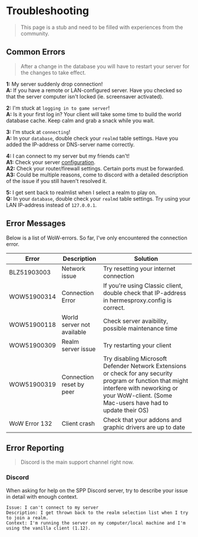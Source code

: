 # Troubleshooting
> This page is a stub and need to be filled with experiences from the community.
## Common Errors
> After a change in the database you will have to restart your server for the changes to take effect.

**1:** My server suddenly drop connection!\
**A:** If you have a remote or LAN-configured server. Have you checked so that the server computer isn't locked (ie. screensaver activated).

**2:** I'm stuck at `logging in to game server`!\
**A:** Is it your first log in? Your client will take some time to build the world database cache. Keep calm and grab a snack while you wait.

**3:** I'm stuck at `connecting`!\
**A:** In your `database`, double check your `realmd` table settings. Have you added the IP-address or DNS-server name correctly.

**4:** I can connect to my server but my friends can't!\
**A1:** Check your server [configuration](https://akorax.github.io/docs/#/_pages/Setup3).\
**A2:** Check your router/firewall settings. Certain ports must be forwarded.\
**A3:** Could be multiple reasons, come to discord with a detailed description of the issue if you still haven't resolved it.  

**5:** I get sent back to realmlist when I select a realm to play on.\
**Q:** In your `database`, double check your `realmd` table settings. Try using your LAN IP-address instead of `127.0.0.1`.

## Error Messages
Below is a list of WoW-errors. So far, I've only encountered the connection error.

| Error         | Description    | Solution |
|---------------|------------|-------------|
| BLZ51903003 | Network issue    | Try resetting your internet connection  |
| WOW51900314 | Connection Error | If you're using Classic client, double check that IP-address in hermesproxy.config is correct.  |
| WOW51900118 | World server not available | Check server avaibility, possible maintenance time  |
| WOW51900309 | Realm server issue | Try restarting your client  |
| WOW51900319 | Connection reset by peer | Try disabling Microsoft Defender Network Extensions or check for any security program or function that might interfere with neworking or your WoW-client. (Some Mac-users have had to update their OS) |
| WoW Error 132 | Client crash   | Check that your addons and graphic drivers are up to date |

 ## Error Reporting
> Discord is the main support channel right now.
### Discord
When asking for help on the SPP Discord server, try to describe your issue in detail with enough context.
```
Issue: I can't connect to my server
Description: I get thrown back to the realm selection list when I try to join a realm.
Context: I'm running the server on my computer/local machine and I'm using the vanilla client (1.12).
```
